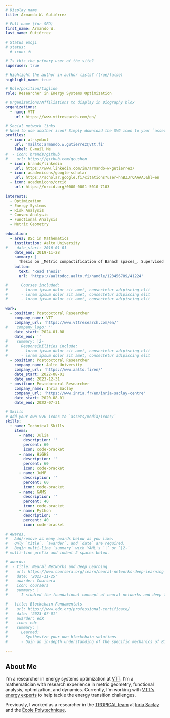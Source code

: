 ```yaml
---
# Display name
title: Armando W. Gutiérrez

# Full name (for SEO)
first_name: Armando W.
last_name: Gutiérrez

# Status emoji
# status:
  # icon: ☕️

# Is this the primary user of the site?
superuser: true

# Highlight the author in author lists? (true/false)
highlight_name: true

# Role/position/tagline
role: Researcher in Energy Systems Optimization

# Organizations/Affiliations to display in Biography blox
organizations:
  - name: VTT
    url: https://www.vttresearch.com/en/

# Social network links
# Need to use another icon? Simply download the SVG icon to your `assets/media/icons/` folder.
profiles:
  - icon: at-symbol
    url: 'mailto:armando.w.gutierrez@vtt.fi'
    label: E-mail Me
#  - icon: brands/github
#    url: https://github.com/gcushen
  - icon: brands/linkedin
    url: https://www.linkedin.com/in/armando-w-gutierrez/
  - icon: academicons/google-scholar
    url: https://scholar.google.fi/citations?user=hnBZJrQAAAAJ&hl=en
  - icon: academicons/orcid
    url: https://orcid.org/0000-0001-5010-7103

interests:
  - Optimization
  - Energy Systems
  - Risk Analysis
  - Convex Analysis
  - Functional Analysis
  - Metric Geometry

education:
  - area: DSc in Mathematics
    institution: Aalto University
#    date_start: 2016-01-01
    date_end: 2019-11-28
    summary: |
      Thesis on _Metric compactification of Banach spaces_. Supervised by [Prof Anders Karlsson](https://www.unige.ch/math/folks/karlsson/), [Prof Kalle Kytölä](https://math.aalto.fi/~kkytola/), and [Prof Olavi Nevanlinna](https://math.aalto.fi/en/people/olavi.nevanlinna). 
    button:
      text: 'Read Thesis'
      url: 'https://aaltodoc.aalto.fi/handle/123456789/41224'

#      Courses included:
#      - lorem ipsum dolor sit amet, consectetur adipiscing elit
#      - lorem ipsum dolor sit amet, consectetur adipiscing elit
#      - lorem ipsum dolor sit amet, consectetur adipiscing elit

work:
  - position: Postdoctoral Researcher
    company_name: VTT
    company_url: 'https://www.vttresearch.com/en/'
#    company_logo: ''
    date_start: 2024-01-08
    date_end: ''
#    summary: |2-
#      Responsibilities include:
#      - lorem ipsum dolor sit amet, consectetur adipiscing elit
#      - lorem ipsum dolor sit amet, consectetur adipiscing elit
  - position: Postdoctoral Researcher
    company_name: Aalto University
    company_url: 'https://www.aalto.fi/en/'
    date_start: 2022-08-01
    date_end: 2023-12-31
  - position: Postdoctoral Researcher
    company_name: Inria Saclay
    company_url: 'https://www.inria.fr/en/inria-saclay-centre'
    date_start: 2020-08-01
    date_end: 2022-07-31

# Skills
# Add your own SVG icons to `assets/media/icons/`
skills:
  - name: Technical Skills
    items:
      - name: Julia
        description: ''
        percent: 60
        icon: code-bracket
      - name: HiGHS
        description: ''
        percent: 60
        icon: code-bracket
      - name: JuMP
        description: ''
        percent: 60
        icon: code-bracket
      - name: GAMS
        description: ''
        percent: 40
        icon: code-bracket
      - name: Python
        description: ''
        percent: 40
        icon: code-bracket

# Awards.
#   Add/remove as many awards below as you like.
#   Only `title`, `awarder`, and `date` are required.
#   Begin multi-line `summary` with YAML's `|` or `|2-` 
# multi-line prefix and indent 2 spaces below.

# awards:
#  - title: Neural Networks and Deep Learning
#    url: https://www.coursera.org/learn/neural-networks-deep-learning
#    date: '2023-11-25'
#    awarder: Coursera
#    icon: coursera
#    summary: |
#      I studied the foundational concept of neural networks and deep learning. 

# - title: Blockchain Fundamentals
#    url: https://www.edx.org/professional-certificate/
#    date: '2023-07-01'
#    awarder: edX
#    icon: edx
#    summary: |
#      Learned:
#      - Synthesize your own blockchain solutions
#      - Gain an in-depth understanding of the specific mechanics of Bitcoin

---
```

## About Me

I'm a researcher in energy systems optimization at [VTT](https://www.vttresearch.com/en). I'm a mathematician with research experience in metric geometry, functional analysis, optimization, and dynamics. Currently, I'm working with [VTT's energy experts](https://cris.vtt.fi/en/organisations/does-design-and-operation-of-energy-systems/) to help tackle the energy transition challenges.

Previously, I worked as a researcher in the [TROPICAL team](https://team.inria.fr/tropical/) at [Inria Saclay](https://www.inria.fr/en/centre-inria-saclay-ile-de-france) and the [École Polytechnique](https://www.polytechnique.edu/).